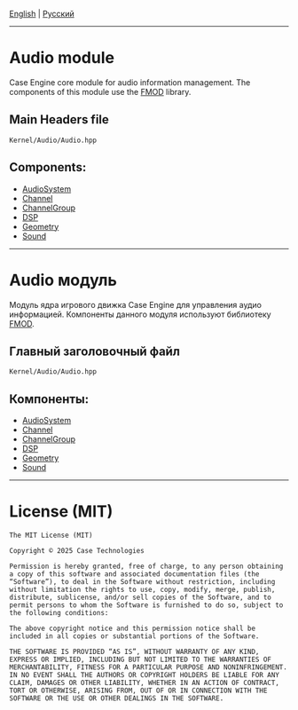 [English](#en) | [Русский](#ru)

---

<a id="en"></a>
# Audio module

Case Engine core module for audio information management. The components of this module use the [FMOD](https://www.fmod.com) library.

## Main Headers file
```Kernel/Audio/Audio.hpp```

## Components:
- [AudioSystem](AudioSystem/HowToUse.md)
- [Channel](Channel/HowToUse.md)
- [ChannelGroup](ChannelGroup/HowToUse.md)
- [DSP](DSP/HowToUse.md)
- [Geometry](Geometry/HowToUse.md)
- [Sound](Sound/HowToUse.md)

---

<a id="ru"></a>
# Audio модуль

Модуль ядра игрового движка Case Engine для управления аудио информацией. Компоненты данного модуля используют библиотеку [FMOD](https://www.fmod.com).

## Главный заголовочный файл
```Kernel/Audio/Audio.hpp```

## Компоненты:
- [AudioSystem](AudioSystem/HowToUse.md)
- [Channel](Channel/HowToUse.md)
- [ChannelGroup](ChannelGroup/HowToUse.md)
- [DSP](DSP/HowToUse.md)
- [Geometry](Geometry/HowToUse.md)
- [Sound](Sound/HowToUse.md)

---

# License (MIT)
```
The MIT License (MIT)

Copyright © 2025 Case Technologies

Permission is hereby granted, free of charge, to any person obtaining a copy of this software and associated documentation files (the “Software”), to deal in the Software without restriction, including without limitation the rights to use, copy, modify, merge, publish, distribute, sublicense, and/or sell copies of the Software, and to permit persons to whom the Software is furnished to do so, subject to the following conditions:

The above copyright notice and this permission notice shall be included in all copies or substantial portions of the Software.

THE SOFTWARE IS PROVIDED “AS IS”, WITHOUT WARRANTY OF ANY KIND, EXPRESS OR IMPLIED, INCLUDING BUT NOT LIMITED TO THE WARRANTIES OF MERCHANTABILITY, FITNESS FOR A PARTICULAR PURPOSE AND NONINFRINGEMENT. IN NO EVENT SHALL THE AUTHORS OR COPYRIGHT HOLDERS BE LIABLE FOR ANY CLAIM, DAMAGES OR OTHER LIABILITY, WHETHER IN AN ACTION OF CONTRACT, TORT OR OTHERWISE, ARISING FROM, OUT OF OR IN CONNECTION WITH THE SOFTWARE OR THE USE OR OTHER DEALINGS IN THE SOFTWARE.
```
